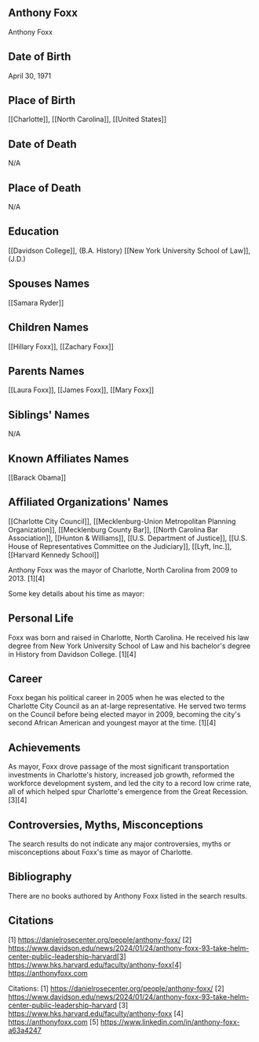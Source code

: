 ## Anthony Foxx
Anthony Foxx

## Date of Birth
April 30, 1971

## Place of Birth
[[Charlotte]], [[North Carolina]], [[United States]]

## Date of Death
N/A

## Place of Death
N/A

## Education
[[Davidson College]], (B.A. History)
[[New York University School of Law]], (J.D.)

## Spouses Names
[[Samara Ryder]]

## Children Names
[[Hillary Foxx]], [[Zachary Foxx]]

## Parents Names
[[Laura Foxx]], [[James Foxx]], [[Mary Foxx]]

## Siblings' Names
N/A

## Known Affiliates Names
[[Barack Obama]]

## Affiliated Organizations' Names
[[Charlotte City Council]], [[Mecklenburg-Union Metropolitan Planning Organization]], [[Mecklenburg County Bar]], [[North Carolina Bar Association]], [[Hunton & Williams]], [[U.S. Department of Justice]], [[U.S. House of Representatives Committee on the Judiciary]], [[Lyft, Inc.]], [[Harvard Kennedy School]]

Anthony Foxx was the mayor of Charlotte, North Carolina from 2009 to 2013. [1][4]

Some key details about his time as mayor:

## Personal Life
Foxx was born and raised in Charlotte, North Carolina. He received his law degree from New York University School of Law and his bachelor's degree in History from Davidson College. [1][4]

## Career
Foxx began his political career in 2005 when he was elected to the Charlotte City Council as an at-large representative. He served two terms on the Council before being elected mayor in 2009, becoming the city's second African American and youngest mayor at the time. [1][4]

## Achievements
As mayor, Foxx drove passage of the most significant transportation investments in Charlotte's history, increased job growth, reformed the workforce development system, and led the city to a record low crime rate, all of which helped spur Charlotte's emergence from the Great Recession. [3][4]

## Controversies, Myths, Misconceptions
The search results do not indicate any major controversies, myths or misconceptions about Foxx's time as mayor of Charlotte.

## Bibliography
There are no books authored by Anthony Foxx listed in the search results.

## Citations
[1] https://danielrosecenter.org/people/anthony-foxx/
[2] https://www.davidson.edu/news/2024/01/24/anthony-foxx-93-take-helm-center-public-leadership-harvard[3] https://www.hks.harvard.edu/faculty/anthony-foxx[4] https://anthonyfoxx.com

Citations:
[1] https://danielrosecenter.org/people/anthony-foxx/
[2] https://www.davidson.edu/news/2024/01/24/anthony-foxx-93-take-helm-center-public-leadership-harvard
[3] https://www.hks.harvard.edu/faculty/anthony-foxx
[4] https://anthonyfoxx.com
[5] https://www.linkedin.com/in/anthony-foxx-a63a4247